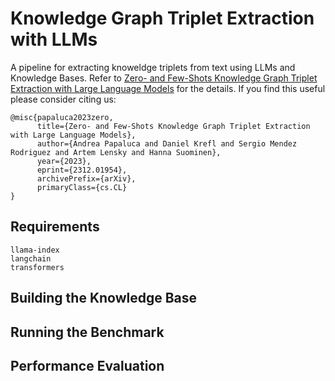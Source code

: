 #  Knowledge Graph Triplet Extraction with LLMs

A pipeline for extracting knoweldge triplets from text using LLMs and Knowledge Bases. Refer to [Zero- and Few-Shots Knowledge Graph Triplet Extraction with Large Language Models](https://arxiv.org/abs/2312.01954) for the details.
If you find this useful please consider citing us:

```
@misc{papaluca2023zero,
      title={Zero- and Few-Shots Knowledge Graph Triplet Extraction with Large Language Models}, 
      author={Andrea Papaluca and Daniel Krefl and Sergio Mendez Rodriguez and Artem Lensky and Hanna Suominen},
      year={2023},
      eprint={2312.01954},
      archivePrefix={arXiv},
      primaryClass={cs.CL}
}
```

## Requirements

```
llama-index
langchain
transformers
```

## Building the Knowledge Base

## Running the Benchmark

## Performance Evaluation
